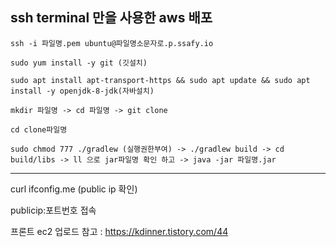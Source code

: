 ssh terminal 만을 사용한 aws  배포
---

```
ssh -i 파일명.pem ubuntu@파일명소문자로.p.ssafy.io
```
```
sudo yum install -y git (깃설치)
```
```
sudo apt install apt-transport-https && sudo apt update && sudo apt install -y openjdk-8-jdk(자바설치)
```
```
mkdir 파일명 -> cd 파일명 -> git clone
```
```
cd clone파일명
```
```
sudo chmod 777 ./gradlew (실행권한부여) -> ./gradlew build -> cd build/libs -> ll 으로 jar파일명 확인 하고 -> java -jar 파일명.jar
```

---

curl ifconfig.me (public ip 확인)

publicip:포트번호 접속

프론트 ec2 업로드 참고 : https://kdinner.tistory.com/44
